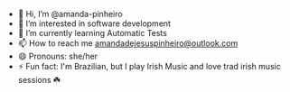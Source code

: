 - 👋 Hi, I’m @amanda-pinheiro
- 👀 I’m interested in software development
- 🌱 I’m currently learning Automatic Tests
- 📫 How to reach me amandadejesuspinheiro@outlook.com
- 😄 Pronouns: she/her
- ⚡ Fun fact: I'm Brazilian, but I play Irish Music and love trad irish music sessions ☘️

<!---
amanda-pinheiro/amanda-pinheiro is a ✨ special ✨ repository because its `README.md` (this file) appears on your GitHub profile.
You can click the Preview link to take a look at your changes.
--->
